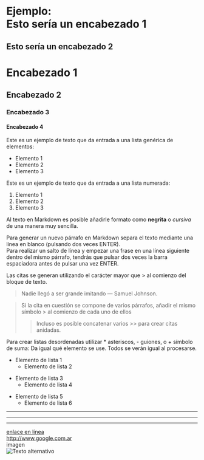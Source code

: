 Ejemplo:  
Esto sería un encabezado 1
===
Esto sería un encabezado 2
---
# Encabezado 1 
## Encabezado 2 
### Encabezado 3 
#### Encabezado 4
Este es un ejemplo de texto que da entrada a una lista genérica de elementos:
- Elemento 1
- Elemento 2
- Elemento 3  

Este es un ejemplo de texto que da entrada a una lista numerada:
1. Elemento 1
2. Elemento 2
3. Elemento 3  

Al texto en Markdown es posible añadirle formato como **negrita** o *cursiva*
de una manera muy sencilla.  

Para generar un nuevo párrafo en Markdown separa el texto mediante una línea en
blanco (pulsando dos veces ENTER).  
Para realizar un salto de línea y empezar una frase en una línea siguiente dentro del
mismo párrafo, tendrás que pulsar dos veces la barra espaciadora antes de pulsar una
vez ENTER.

Las citas se generan utilizando el carácter mayor que > al comienzo del bloque de texto.
> Nadie llegó a ser grande imitando — Samuel Johnson.  

>Si la cita en cuestión se compone de varios párrafos, añadir el mismo símbolo > al
comienzo de cada uno de ellos  
>>Incluso es posible concatenar varios >> para crear citas anidadas.

Para crear listas desordenadas utilizar * asteriscos, - guiones, o + símbolo de
suma:
Da igual qué elemento se use. Todos se verán igual al procesarse.

- Elemento de lista 1
    - Elemento de lista 2
* Elemento de lista 3
    * Elemento de lista 4
+ Elemento de lista 5
    + Elemento de lista 6
***
---
___
[enlace en línea](http://www.google.com.ar)  
<http://www.google.com.ar>  
imagen  
![Texto alternativo](https://olondriz.com/tu-perrito-ambar/ "Título alternativo")
